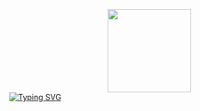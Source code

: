 <div id="header" align="center">
  <img src="https://media4.giphy.com/media/v1.Y2lkPTc5MGI3NjExNjlrYjkyNXRkNWt6YWp2cTZhZXV2djduOXh0ZDdyNWs1YThzeXhkbCZlcD12MV9pbnRlcm5hbF9naWZfYnlfaWQmY3Q9Zw/1IhZYIlrwbQG2KBmAa/giphy.gif" width="150" />
</div>
<a href="https://git.io/typing-svg"><img src="https://readme-typing-svg.demolab.com?font=Times+New+roman&pause=1000&color=FFFAFC&center=true&vCenter=true&width=435&lines=PYTHON+DEVELOPER" alt="Typing SVG" /></a>
